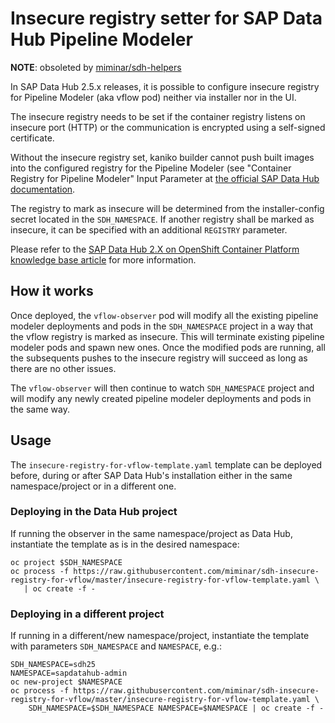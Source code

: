 # Insecure registry setter for SAP Data Hub Pipeline Modeler

**NOTE**: obsoleted by [miminar/sdh-helpers](https://github.com/miminar/sdh-helpers)

In SAP Data Hub 2.5.x releases, it is possible to configure insecure
registry for Pipeline Modeler (aka vflow pod) neither via installer nor
in the UI.

The insecure registry needs to be set if the container registry listens
on insecure port (HTTP) or the communication is encrypted using a
self-signed certificate.

Without the insecure registry set, kaniko builder cannot push built images into
the configured registry for the Pipeline Modeler (see "Container Registry for
Pipeline Modeler" Input Parameter at [the official SAP Data Hub documentation](
https://help.sap.com/viewer/e66c399612e84a83a8abe97c0eeb443a/2.5.latest/en-US/abfa9c73f7704de2907ea7ff65e7a20a.html).

The registry to mark as insecure will be determined from the
installer-config secret located in the `SDH_NAMESPACE`. If another registry
shall be marked as insecure, it can be specified with an additional
`REGISTRY` parameter.

Please refer to the [SAP Data Hub 2.X on OpenShift Container Platform knowledge
base article](https://access.redhat.com/articles/3630111) for more information.

## How it works

Once deployed, the `vflow-observer` pod will modify all the existing pipeline
modeler deployments and pods in the `SDH_NAMESPACE` project in a way that the
vflow registry is marked as insecure. This will terminate existing pipeline
modeler pods and spawn new ones. Once the modified pods are running, all the
subsequents pushes to the insecure registry will succeed as long as there are
no other issues.

The `vflow-observer` will then continue to watch `SDH_NAMESPACE` project and
will modify any newly created pipeline modeler deployments and pods in the same
way.

## Usage

The `insecure-registry-for-vflow-template.yaml` template can be deployed
before, during or after SAP Data Hub's installation either in the same namespace/project
or in a different one.

### Deploying in the Data Hub project

If running the observer in the same namespace/project as Data Hub, instantiate the
template as is in the desired namespace:

    oc project $SDH_NAMESPACE
    oc process -f https://raw.githubusercontent.com/miminar/sdh-insecure-registry-for-vflow/master/insecure-registry-for-vflow-template.yaml \
       | oc create -f -

### Deploying in a different project

If running in a different/new namespace/project, instantiate the
template with parameters `SDH_NAMESPACE` and `NAMESPACE`, e.g.:

    SDH_NAMESPACE=sdh25
    NAMESPACE=sapdatahub-admin
    oc new-project $NAMESPACE
    oc process -f https://raw.githubusercontent.com/miminar/sdh-insecure-registry-for-vflow/master/insecure-registry-for-vflow-template.yaml \
        SDH_NAMESPACE=$SDH_NAMESPACE NAMESPACE=$NAMESPACE | oc create -f -
